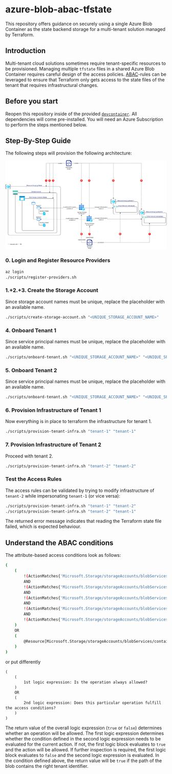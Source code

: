 # azure-blob-abac-tfstate

This repository offers guidance on securely using a single Azure Blob Container as the state backend storage for a multi-tenant solution managed by Terraform.

## Introduction

Multi-tenant cloud solutions sometimes require tenant-specific resources to be provisioned.
Managing multiple `tfstate` files in a shared Azure Blob Container requires careful design of the access policies.
[ABAC](https://learn.microsoft.com/en-us/azure/storage/blobs/storage-auth-abac)-rules can be leveraged to ensure that Terraform only gets access to the state files of the tenant that requires infrastructural changes.

## Before you start

Reopen this repository inside of the provided [`devcontainer`](https://code.visualstudio.com/docs/devcontainers/containers).
All dependencies will come pre-installed.
You will need an Azure Subscription to perform the steps mentioned below.

## Step-By-Step Guide

The following steps will provision the following architecture:

![Architecture Diagram](diagrams/architecture.png)

### 0. Login and Register Resource Providers

```bash
az login
./scripts/register-providers.sh
```

### 1.+2.+3. Create the Storage Account

Since storage account names must be unique, replace the placeholder with an available name.

```bash
./scripts/create-storage-account.sh "<UNIQUE_STORAGE_ACCOUNT_NAME>"
```

### 4. Onboard Tenant 1

Since service principal names must be unique, replace the placeholder with an available name.

```bash
./scripts/onboard-tenant.sh "<UNIQUE_STORAGE_ACCOUNT_NAME>" "<UNIQUE_SP_NAME_1>" "tenant-1"
```

### 5. Onboard Tenant 2

Since service principal names must be unique, replace the placeholder with an available name.

```bash
./scripts/onboard-tenant.sh "<UNIQUE_STORAGE_ACCOUNT_NAME>" "<UNIQUE_SP_NAME_2>" "tenant-2"
```

### 6. Provision Infrastructure of Tenant 1

Now everything is in place to terraform the infrastructure for tenant 1.

```bash
./scripts/provision-tenant-infra.sh "tenant-1" "tenant-1"
```

### 7. Provision Infrastructure of Tenant 2

Proceed with tenant 2.

```bash
./scripts/provision-tenant-infra.sh "tenant-2" "tenant-2"
```

### Test the Access Rules

The access rules can be validated by trying to modify infrastructure of `tenant-2` while impersonating `tenant-1` (or vice versa):

```bash
./scripts/provision-tenant-infra.sh "tenant-1" "tenant-2"
./scripts/provision-tenant-infra.sh "tenant-2" "tenant-1"
```

The returned error message indicates that reading the Terraform state file failed, which is expected behaviour.

## Understand the ABAC conditions

The attribute-based access conditions look as follows:

```bash
(
    (
        !(ActionMatches{'Microsoft.Storage/storageAccounts/blobServices/containers/blobs/write'})
        AND
        !(ActionMatches{'Microsoft.Storage/storageAccounts/blobServices/containers/blobs/add/action'})
        AND
        !(ActionMatches{'Microsoft.Storage/storageAccounts/blobServices/containers/blobs/delete'})
        AND
        !(ActionMatches{'Microsoft.Storage/storageAccounts/blobServices/containers/blobs/move/action'})
        AND
        !(ActionMatches{'Microsoft.Storage/storageAccounts/blobServices/containers/blobs/read'} AND NOT SubOperationMatches{'Blob.List'})
    )
    OR 
    (
        @Resource[Microsoft.Storage/storageAccounts/blobServices/containers/blobs:path] StringLikeIgnoreCase '$TENANT_ID/*'
    )
)
```

or put differently

```
(
    (
        1st logic expression: Is the operation always allowed?
    )
    OR
    (
        2nd logic expression: Does this particular operation fulfill the access conditions?
    )
)
```

The return value of the overall logic expression (`true` or `false`) determines whether an operation will be allowed.
The first logic expression determines whether the condition defined in the second logic expression needs to be evaluated for the current action.
If not, the first logic block evaluates to `true` and the action will be allowed.
If further inspection is required, the first logic block evaluates to `false` and the second logic expression is evaluated.
In the condition defined above, the return value will be `true` if the path of the blob contains the right tenant identifier.
